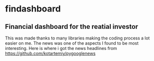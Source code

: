 # findashboard
<h2>Financial dashboard for the reatial investor</h2>

This was made thanks to many libraries making the coding process a lot easier on me. 
The news was one of the aspects I found to be most interesting. Here is where i got the news headlines from 
https://github.com/kotartemiy/pygooglenews
